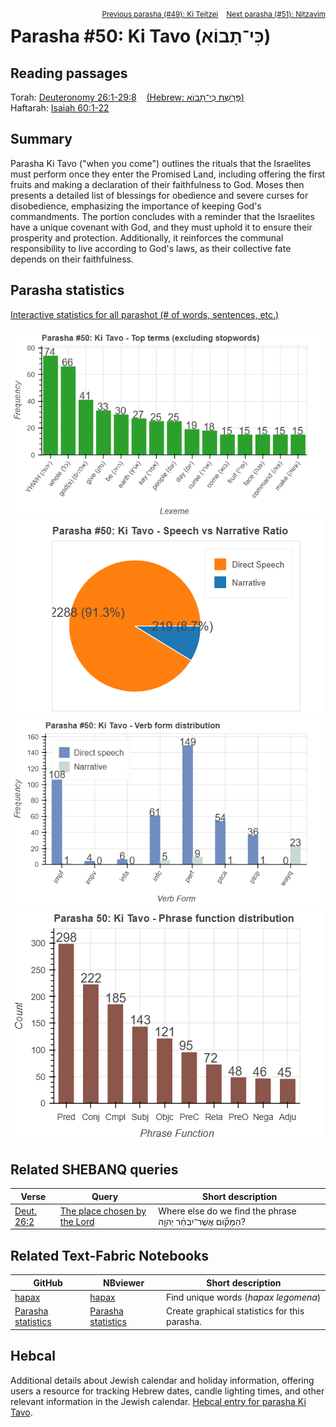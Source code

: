 <span style="float: right;"><sup> <a href="../49%20-%20Ki%20Teitzei">Previous parasha (#49): Ki Teitzei</a> &nbsp;&nbsp; <a href="../51%20-%20Nitzavim">Next parasha (#51): Nitzavim</a></sup></span>

# Parasha #50: Ki Tavo (כִּי־תָבוֹא)

## Reading passages

Torah: <a href="https://www.stepbible.org/?q=version=NASB2020|reference=Deut.26:1-29:8&options=HNVUG" target="_blank">Deuteronomy 26:1-29:8</a> &nbsp;&nbsp; <a href="https://tikkun.io/#/p/ki-tavo" target="_blank">(Hebrew: פָּרָשַׁת כִּי־תָבוֹא)</a><br>
Haftarah: 
<a href="https://www.stepbible.org/?q=version=NASB2020|reference=Is.60:1-22&options=HNVUG" target="_blank">Isaiah 60:1-22</a>

## Summary

Parasha Ki Tavo ("when you come") outlines the rituals that the Israelites must perform once they enter the Promised Land, including offering the first fruits and making a declaration of their faithfulness to God. Moses then presents a detailed list of blessings for obedience and severe curses for disobedience, emphasizing the importance of keeping God's commandments. The portion concludes with a reminder that the Israelites have a unique covenant with God, and they must uphold it to ensure their prosperity and protection. Additionally, it reinforces the communal responsibility to live according to God's laws, as their collective fate depends on their faithfulness.

## Parasha statistics

<a href="../../General/metrics_distribution.html" target="_blank">Interactive statistics for all parashot (# of words, sentences, etc.)</a>

<img src="top_terms.png">
<img src="speech_narrative_ratio.png">
<img src="verbform_distribution.png">
<img src="phrase_function_distribution.png">

## Related SHEBANQ queries

Verse | Query | Short description
--- | --- | --- 
<a href="https://www.stepbible.org/?q=version=NASB2020\|reference=Deut.26:2&options=HNVUG" target="_blank">Deut. 26:2</a> | <a href="https://shebanq.ancient-data.org/hebrew/text?iid=6685&version=2021&page=1&mr=r&qw=q" target="_blank">The place chosen by the Lord</a> | Where else do we find the phrase הַמָּקֹ֞ום אֲשֶׁר־יִבְחַ֨ר יְהוָ֤ה?

## Related Text-Fabric Notebooks

GitHub | NBviewer | Short description
---|---|---
<a href="https://github.com/tonyjurg/Parashot/tree/main/WeeklyParasha/50%20-%20Ki%20Tavo/hapax.ipynb" target="_blank">hapax</a> | <a href="https://nbviewer.org/github/tonyjurg/Parashot/blob/main/WeeklyParasha/50%20-%20Ki%20Tavo/hapax.ipynb" target="_blank">hapax</a> | Find unique words (*hapax legomena*)
<a href="https://github.com/tonyjurg/Parashot/tree/main/WeeklyParasha/50%20-%20Ki%20Tavo/parasha_analysis.ipynb" target="_blank">Parasha statistics</a> | <a href="https://nbviewer.org/github/tonyjurg/Parashot/blob/main/WeeklyParasha/50%20-%20Ki%20Tavo/parasha_analysis.ipynb" target="_blank">Parasha statistics</a>| Create graphical statistics for this parasha.

## Hebcal

Additional details about Jewish calendar and holiday information, offering users a resource for tracking Hebrew dates, candle lighting times, and other relevant information in the Jewish calendar. <a href="https://www.hebcal.com/sedrot/ki-tavo" target="_blank">Hebcal entry for parasha Ki Tavo</a>.
